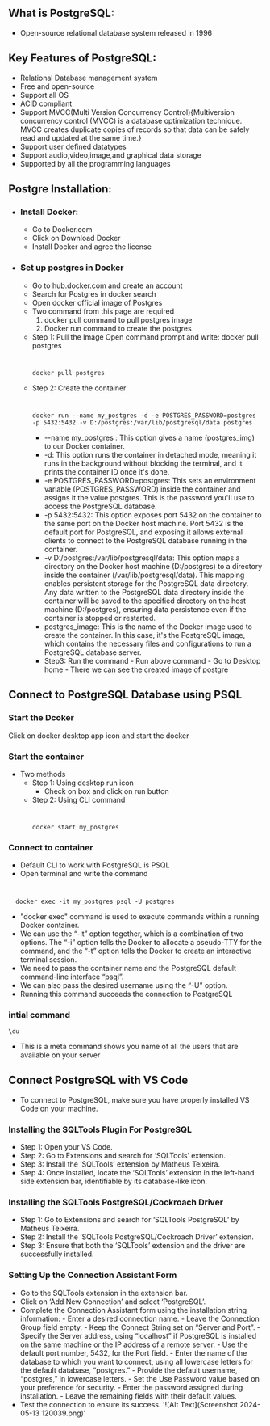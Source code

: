## **What is PostgreSQL:**
-   Open-source relational database system released in 1996
## **Key Features of PostgreSQL:**
-   Relational Database management system
-   Free and open-source
-   Support all OS
-   ACID compliant
-   Support MVCC(Multi Version Concurrency Control){Multiversion concurrency control (MVCC) is a database optimization technique. MVCC creates duplicate copies of records so that data can be safely read and updated at the same time.}
-   Support user defined datatypes
-   Support audio,video,image,and graphical data storage
-   Supported by all the programming languages
## **Postgre Installation:**
- ### Install Docker:
    -  Go to Docker.com
    -  Click on Download Docker
    -  Install Docker and agree the license
- ### Set up postgres in Docker
    -  Go to hub.docker.com and create an account
    -  Search for Postgres in docker search 
    -  Open docker official image of Postgres
    - Two command from this page are required
      1. docker pull command to pull postgres image
      2. Docker run command to create the postgres
    - Step 1: Pull the Image 
        Open command prompt and write: docker pull postgres
        #
          docker pull postgres
    - Step 2: Create the container
        #
          docker run --name my_postgres -d -e POSTGRES_PASSWORD=postgres -p 5432:5432 -v D:/postgres:/var/lib/postgresql/data postgres
        - --name my_postgres : This option gives a name (postgres_img) to our Docker container.
        - -d: This option runs the container in detached mode, meaning it runs in the background without blocking the terminal, and it prints the container ID once it's done.
        - -e POSTGRES_PASSWORD=postgres: This sets an environment variable (POSTGRES_PASSWORD) inside the container and assigns it the value postgres. This is the password you'll use to access the PostgreSQL database.
        - -p 5432:5432: This option exposes port 5432 on the container to the same port on the Docker host machine. Port 5432 is the default port for PostgreSQL, and exposing it allows external clients to connect to the PostgreSQL database running in the container.
        - -v D:/postgres:/var/lib/postgresql/data: This option maps a directory on the Docker host machine (D:/postgres) to a directory inside the container (/var/lib/postgresql/data). This mapping enables persistent storage for the PostgreSQL data directory. Any data written to the PostgreSQL data directory inside the container will be saved to the specified directory on the host machine (D:/postgres), ensuring data persistence even if the container is stopped or restarted.
        - postgres_image: This is the name of the Docker image used to create the container. In this case, it's the PostgreSQL image, which contains the necessary files and configurations to run a PostgreSQL database server.
      - Step3: Run the command
            - Run above command
            - Go to Desktop home 
            - There we can see the created image of postgre
## **Connect to PostgreSQL Database using PSQL** 
### Start the Dcoker
Click on docker desktop app icon and start the docker
### Start the container
-    Two methods
        -    Step 1: Using desktop run icon
              -    Check on box and click on run button
        -    Step 2: Using CLI command
             #
                 docker start my_postgres
### Connect to container
-    Default CLI to work with PostgreSQL is PSQL
-    Open terminal and write the command
  #
      docker exec -it my_postgres psql -U postgres
-   "docker exec" command is used to execute commands within a running Docker container.
-   We can use the “-it” option together, which is a combination of two options. The “-i” option tells the Docker to allocate a pseudo-TTY for the command, and the “-t” option tells the Docker to create an interactive terminal session.
-   We need to pass the container name and the PostgreSQL default command-line interface “psql”.
-   We can also pass the desired username using the “-U” option.
-   Running this command succeeds the connection to PostgreSQL
### intial command
    \du
-    This is a meta command shows you name of all the users that are available on your server
  
## **Connect PostgreSQL with VS Code**
- To connect to PostgreSQL, make sure you have properly installed VS Code on your machine.
### Installing the SQLTools Plugin For PostgreSQL
-    Step 1: Open your VS Code.
-    Step 2: Go to Extensions and search for ‘SQLTools’ extension.
-    Step 3: Install the ‘SQLTools’ extension by Matheus Teixeira.
-    Step 4: Once installed, locate the ‘SQLTools’ extension in the left-hand side extension bar, identifiable by its database-like icon.
### Installing the SQLTools PostgreSQL/Cockroach Driver
-    Step 1: Go to Extensions and search for ‘SQLTools PostgreSQL’ by Matheus Teixeira.
-    Step 2: Install the ‘SQLTools PostgreSQL/Cockroach Driver’ extension.
-    Step 3: Ensure that both the ‘SQLTools’ extension and the driver are successfully installed.
### Setting Up the Connection Assistant Form
-    Go to the SQLTools extension in the extension bar.
-    Click on ‘Add New Connection’ and select ‘PostgreSQL’.
-    Complete the Connection Assistant form using the installation string information:
    -    Enter a desired connection name.
    -    Leave the Connection Group field empty.
    -    Keep the Connect String set on “Server and Port”.
    -    Specify the Server address, using “localhost” if PostgreSQL is installed on the same machine or the IP address of a remote server.
    -    Use the default port number, 5432, for the Port field.
    -    Enter the name of the database to which you want to connect, using all lowercase letters for the default database, “postgres.”
    -    Provide the default username, “postgres,” in lowercase letters.
    -    Set the Use Password value based on your preference for security.
    -    Enter the password assigned during installation.
    -    Leave the remaining fields with their default values.
-    Test the connection to ensure its success.
'![Alt Text](Screenshot 2024-05-13 120039.png)'
